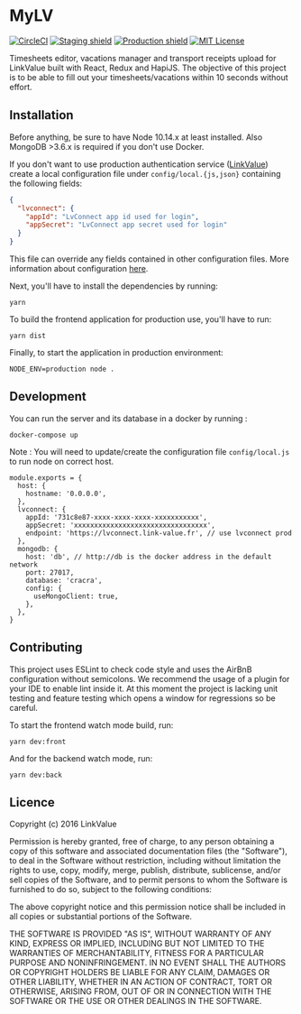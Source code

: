 # MyLV

[![CircleCI](https://circleci.com/gh/LinkValue/MyLV/tree/master.svg?style=svg&circle-token=e8c0d456e0c4d531addc26f22acdfddfc9713ec8)](https://circleci.com/gh/LinkValue/MyLV)
[![Staging shield](https://img.shields.io/website/https/mylv-staging.herokuapp.com.svg?label=staging&logo=heroku)](https://arborescence-staging.herokuapp.com)
[![Production shield](https://img.shields.io/website/https/mylv.herokuapp.com.svg?label=production&logo=heroku)](https://arborescence.herokuapp.com)
[![MIT License](https://img.shields.io/badge/license-MIT-blue.svg)](./LICENSE)

Timesheets editor, vacations manager and transport receipts upload for LinkValue built with React, Redux and HapiJS.
The objective of this project is to be able to fill out your timesheets/vacations within 10 seconds without effort.

## Installation

Before anything, be sure to have Node 10.14.x at least installed.
Also MongoDB >3.6.x is required if you don't use Docker.

If you don't want to use production authentication service ([LinkValue](https://lvconnect.link-value.fr))
create a local configuration file under `config/local.{js,json}` containing the following fields:

```json
{
  "lvconnect": {
    "appId": "LvConnect app id used for login",
    "appSecret": "LvConnect app secret used for login"
  }
}
```

This file can override any fields contained in other configuration files. More information about configuration
[here](https://www.npmjs.com/package/config).

Next, you'll have to install the dependencies by running:

```
yarn
```

To build the frontend application for production use, you'll have to run:

```
yarn dist
```

Finally, to start the application in production environment:

```
NODE_ENV=production node .
```

## Development

You can run the server and its database in a docker by running :

```
docker-compose up
```

Note : You will need to update/create the configuration file `config/local.js` to run node on correct host.

```
module.exports = {
  host: {
    hostname: '0.0.0.0',
  },
  lvconnect: {
    appId: '731c8e87-xxxx-xxxx-xxxx-xxxxxxxxxxx',
    appSecret: 'xxxxxxxxxxxxxxxxxxxxxxxxxxxxxxxxx',
    endpoint: 'https://lvconnect.link-value.fr', // use lvconnect prod
  },
  mongodb: {
    host: 'db', // http://db is the docker address in the default network
    port: 27017,
    database: 'cracra',
    config: {
      useMongoClient: true,
    },
  },
}
```



## Contributing

This project uses ESLint to check code style and uses the AirBnB configuration without semicolons.
We recommend the usage of a plugin for your IDE to enable lint inside it. At this moment the project is lacking unit
testing and feature testing which opens a window for regressions so be careful.

To start the frontend watch mode build, run:

```
yarn dev:front
```

And for the backend watch mode, run:

```
yarn dev:back
```

## Licence

Copyright (c) 2016 LinkValue

Permission is hereby granted, free of charge, to any person obtaining a copy of this software and associated documentation files (the "Software"), to deal in the Software without restriction, including without limitation the rights to use, copy, modify, merge, publish, distribute, sublicense, and/or sell copies of the Software, and to permit persons to whom the Software is furnished to do so, subject to the following conditions:

The above copyright notice and this permission notice shall be included in all copies or substantial portions of the Software.

THE SOFTWARE IS PROVIDED "AS IS", WITHOUT WARRANTY OF ANY KIND, EXPRESS OR IMPLIED, INCLUDING BUT NOT LIMITED TO THE WARRANTIES OF MERCHANTABILITY, FITNESS FOR A PARTICULAR PURPOSE AND NONINFRINGEMENT. IN NO EVENT SHALL THE AUTHORS OR COPYRIGHT HOLDERS BE LIABLE FOR ANY CLAIM, DAMAGES OR OTHER LIABILITY, WHETHER IN AN ACTION OF CONTRACT, TORT OR OTHERWISE, ARISING FROM, OUT OF OR IN CONNECTION WITH THE SOFTWARE OR THE USE OR OTHER DEALINGS IN THE SOFTWARE.

